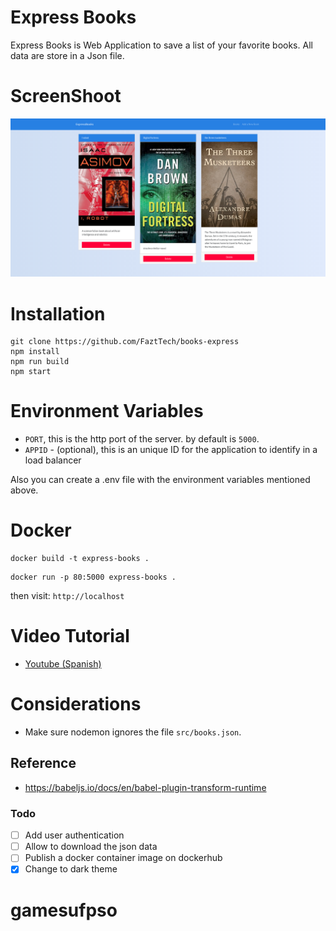 # Express Books

Express Books is Web Application to save a list of your favorite books. All data are store in a Json file.

# ScreenShoot

![Express Books](docs/screenshot.png)

# Installation

```shell
git clone https://github.com/FaztTech/books-express
npm install
npm run build
npm start
```

# Environment Variables

- `PORT`, this is the http port of the server. by default is `5000`.
- `APPID` - (optional), this is an unique ID for the application to identify in a load balancer

Also you can create a .env file with the environment variables mentioned above.

# Docker

```shell
docker build -t express-books .
```

```shell
docker run -p 80:5000 express-books .
```

then visit: `http://localhost`

# Video Tutorial

- [Youtube (Spanish)](https://youtu.be/IRqaH_jhyT8)

# Considerations

- Make sure nodemon ignores the file `src/books.json`.

## Reference

- https://babeljs.io/docs/en/babel-plugin-transform-runtime

### Todo

- [ ] Add user authentication
- [ ] Allow to download the json data
- [ ] Publish a docker container image on dockerhub
- [x] Change to dark theme
# gamesufpso
